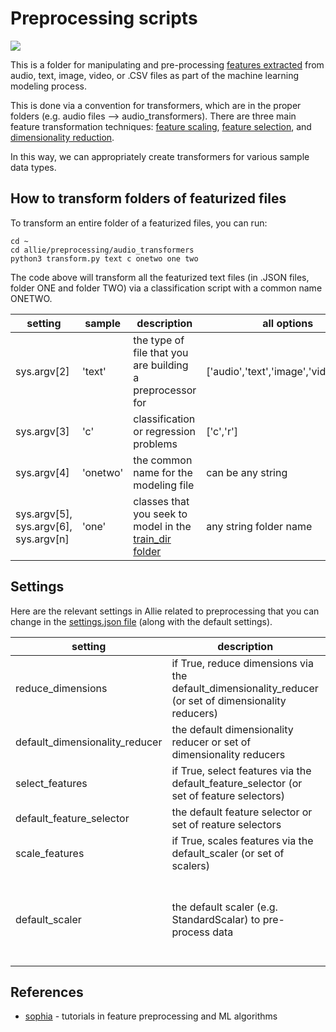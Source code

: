 # Preprocessing scripts

![](https://github.com/jim-schwoebel/allie/blob/master/annotation/helpers/assets/model.png)

This is a folder for manipulating and pre-processing [features extracted](https://github.com/jim-schwoebel/allie/tree/master/features) from audio, text, image, video, or .CSV files as part of the machine learning modeling process. 

This is done via a convention for transformers, which are in the proper folders (e.g. audio files --> audio_transformers). There are three main feature transformation techniques: [feature scaling](https://github.com/jim-schwoebel/allie/blob/master/preprocessing/feature_scale.py), [feature selection](https://github.com/jim-schwoebel/allie/blob/master/preprocessing/feature_select.py), and [dimensionality reduction](https://github.com/jim-schwoebel/allie/blob/master/preprocessing/feature_reduce.py).

In this way, we can appropriately create transformers for various sample data types. 

## How to transform folders of featurized files

To transform an entire folder of a featurized files, you can run:

```
cd ~ 
cd allie/preprocessing/audio_transformers
python3 transform.py text c onetwo one two
```

The code above will transform all the featurized text files (in .JSON files, folder ONE and folder TWO) via a classification script with a common name ONETWO. 

| setting | sample | description | all options | 
|------|------|------|------| 
| sys.argv[2] | 'text' | the type of file that you are building a preprocessor for | ['audio','text','image','video','csv'] | 
| sys.argv[3] | 'c' | classification or regression problems | ['c','r'] | 
| sys.argv[4] | 'onetwo' | the common name for the modeling file | can be any string | 
| sys.argv[5], sys.argv[6], sys.argv[n] | 'one' | classes that you seek to model in the [train_dir folder](https://github.com/jim-schwoebel/allie/tree/master/train_dir) | any string folder name |

## Settings

Here are the relevant settings in Allie related to preprocessing that you can change in the [settings.json file](https://github.com/jim-schwoebel/allie/blob/master/settings.json) (along with the default settings).

| setting | description | default setting | all options | 
|------|------|------|------| 
| reduce_dimensions | if True, reduce dimensions via the default_dimensionality_reducer (or set of dimensionality reducers) | False | True, False |
| default_dimensionality_reducer | the default dimensionality reducer or set of dimensionality reducers | ["pca"] | ["pca", "lda", "tsne", "plda","autoencoder"] | 
| select_features | if True, select features via the default_feature_selector (or set of feature selectors) | False | True, False | 
| default_feature_selector | the default feature selector or set of reature selectors | ["lasso"] | ["lasso", "rfe", "chi", "kbest", "variance"] | 
| scale_features | if True, scales features via the default_scaler (or set of scalers) | False | True, False | 
| default_scaler | the default scaler (e.g. StandardScalar) to pre-process data | ["standard_scaler"] | ["binarizer", "one_hot_encoder", "normalize", "power_transformer", "poly", "quantile_transformer", "standard_scaler"]|

## References
* [sophia](https://github.com/jiankaiwang/sophia) - tutorials in feature preprocessing and ML algorithms
